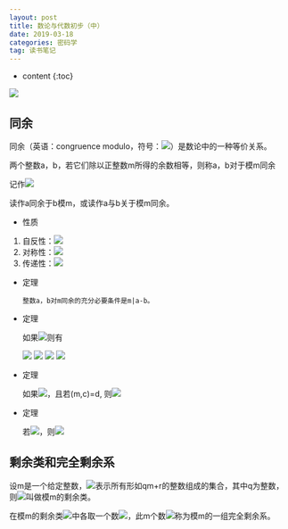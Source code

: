 ```yaml
---
layout: post
title: 数论与代数初步（中）
date: 2019-03-18
categories: 密码学
tag: 读书笔记
---
```


* content
{:toc}
<img src="https://latex.codecogs.com/png.latex?\inline&space; ">

## 同余

同余（英语：congruence modulo，符号：<img src="https://latex.codecogs.com/png.latex?\inline&space; \equiv ">）是数论中的一种等价关系。

两个整数a，b，若它们除以正整数m所得的余数相等，则称a，b对于模m同余

记作<img src="https://latex.codecogs.com/png.latex?\inline&space; a\equiv b{\pmod\ {m}}">

读作a同余于b模m，或读作a与b关于模m同余。

- 性质

1. 自反性：<img src="https://latex.codecogs.com/png.latex?\inline&space; a \equiv a(mod\ m) ">
2. 对称性：<img src="https://latex.codecogs.com/png.latex?\inline&space; a \equiv b(mod\ m),\ b \equiv a(mod\ m) ">
3. 传递性：<img src="https://latex.codecogs.com/png.latex?\inline&space; a \equiv b(mod\ m),\ b \equiv c(mod\ m),\ a \equiv c(mod\ m) ">

- 定理

      整数a，b对m同余的充分必要条件是m|a-b。

- 定理

    如果<img src="https://latex.codecogs.com/png.latex?\inline&space; a \equiv b(mod\ m)，c \equiv d(mod\ m) ">则有

    <img src="https://latex.codecogs.com/png.latex?\inline&space; ax+cx \equiv by+dy(mod\ m) ">

    <img src="https://latex.codecogs.com/png.latex?\inline&space; ac \equiv bd(mod\ m) ">

    <img src="https://latex.codecogs.com/png.latex?\inline&space; a^n \equiv b^n(mod\ m) ">

    <img src="https://latex.codecogs.com/png.latex?\inline&space; f(a) \equiv f(b)(mod\ m) ">

- 定理

    如果<img src="https://latex.codecogs.com/png.latex?\inline&space; ac \equiv bc(mod\ m) ">，且若(m,c)=d, 则<img src="https://latex.codecogs.com/png.latex?\inline&space; a \equiv b(mod\ \frac md) ">

- 定理

    若<img src="https://latex.codecogs.com/png.latex?\inline&space; a \equiv b(mod\ m_i) ">，则<img src="https://latex.codecogs.com/png.latex?\inline&space; a \equiv b(mod\ [m_1,m_2,...,m_n]) ">

## 剩余类和完全剩余系

设m是一个给定整数，<img src="https://latex.codecogs.com/png.latex?\inline&space; C_r(r=0,1,...,m-1) ">表示所有形如qm+r的整数组成的集合，其中q为整数，则<img src="https://latex.codecogs.com/png.latex?\inline&space; C_0,C_1,...,C_{m-1} ">叫做模m的剩余类。

在模m的剩余类<img src="https://latex.codecogs.com/png.latex?\inline&space; C_r(r=0,1,...,m-1) ">中各取一个数<img src="https://latex.codecogs.com/png.latex?\inline&space;a_j\in C_j(j=0,1,...,m-1) ">，此m个数<img src="https://latex.codecogs.com/png.latex?\inline&space;a_r(r=0,1,...,m-1) ">称为模m的一组完全剩余系。
